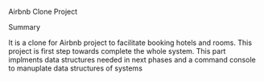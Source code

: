 Airbnb Clone Project


Summary

It is a clone for Airbnb project to facilitate booking hotels and rooms. This project is first step towards complete the whole system. This part implments data structures needed in next phases and a command console to manuplate data structures of systems
